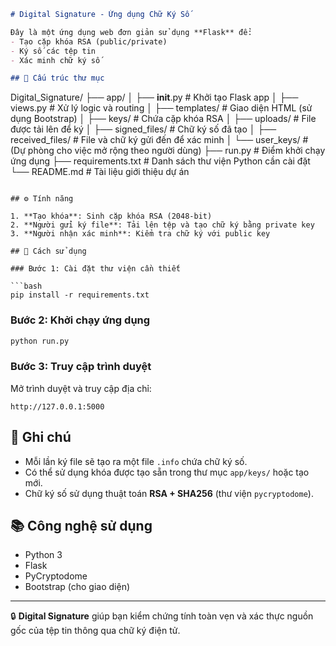 ```markdown
# Digital Signature - Ứng dụng Chữ Ký Số

Đây là một ứng dụng web đơn giản sử dụng **Flask** để:
- Tạo cặp khóa RSA (public/private)
- Ký số các tệp tin
- Xác minh chữ ký số

## 🧩 Cấu trúc thư mục

```

Digital\_Signature/
├── app/
│   ├── **init**.py           # Khởi tạo Flask app
│   ├── views.py              # Xử lý logic và routing
│   ├── templates/            # Giao diện HTML (sử dụng Bootstrap)
│   ├── keys/                 # Chứa cặp khóa RSA
│   ├── uploads/              # File được tải lên để ký
│   ├── signed\_files/         # Chữ ký số đã tạo
│   ├── received\_files/       # File và chữ ký gửi đến để xác minh
│   └── user\_keys/            # (Dự phòng cho việc mở rộng theo người dùng)
├── run.py                    # Điểm khởi chạy ứng dụng
├── requirements.txt          # Danh sách thư viện Python cần cài đặt
└── README.md                 # Tài liệu giới thiệu dự án

````

## ⚙️ Tính năng

1. **Tạo khóa**: Sinh cặp khóa RSA (2048-bit)
2. **Người gửi ký file**: Tải lên tệp và tạo chữ ký bằng private key
3. **Người nhận xác minh**: Kiểm tra chữ ký với public key

## 🚀 Cách sử dụng

### Bước 1: Cài đặt thư viện cần thiết

```bash
pip install -r requirements.txt
````

### Bước 2: Khởi chạy ứng dụng

```bash
python run.py
```

### Bước 3: Truy cập trình duyệt

Mở trình duyệt và truy cập địa chỉ:

```
http://127.0.0.1:5000
```

## 📌 Ghi chú

* Mỗi lần ký file sẽ tạo ra một file `.info` chứa chữ ký số.
* Có thể sử dụng khóa được tạo sẵn trong thư mục `app/keys/` hoặc tạo mới.
* Chữ ký số sử dụng thuật toán **RSA + SHA256** (thư viện `pycryptodome`).

## 📚 Công nghệ sử dụng

* Python 3
* Flask
* PyCryptodome
* Bootstrap (cho giao diện)

---

🔒 **Digital Signature** giúp bạn kiểm chứng tính toàn vẹn và xác thực nguồn gốc của tệp tin thông qua chữ ký điện tử.
